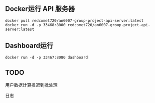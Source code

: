 ## Docker运行 API 服务器
```shell
docker pull redcomet720/an6007-group-project-api-server:latest
docker run -d -p 33468:8000 redcomet720/an6007-group-project-api-server:latest
```
## Dashboard运行
```shell
docker run -d -p 33467:8080 dashboard 
```


## TODO
用户数据计算推迟到批处理

日志
